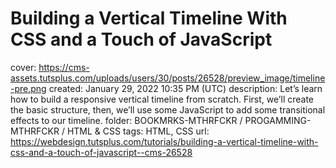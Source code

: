 # Building a Vertical Timeline With CSS and a Touch of JavaScript

cover: https://cms-assets.tutsplus.com/uploads/users/30/posts/26528/preview_image/timeline-pre.png
created: January 29, 2022 10:35 PM (UTC)
description: Let’s learn how to build a responsive vertical timeline from scratch. First, we’ll create the basic structure, then, we’ll use some JavaScript to add some transitional effects to our timeline.
folder: BOOKMRKS-MTHRFCKR / PROGAMMING-MTHRFCKR / HTML & CSS
tags: HTML, CSS
url: https://webdesign.tutsplus.com/tutorials/building-a-vertical-timeline-with-css-and-a-touch-of-javascript--cms-26528